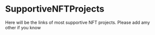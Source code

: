 # SupportiveNFTProjects
Here will be the links of most supportive NFT projects. Please add amy other if you know 
